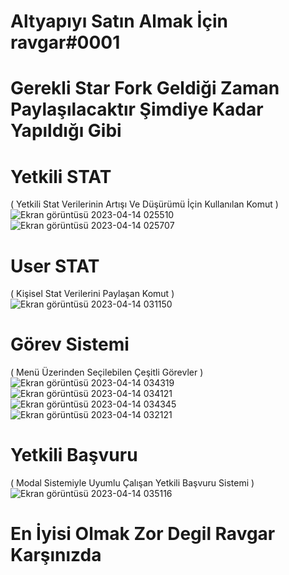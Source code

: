 # Altyapıyı Satın Almak İçin ravgar#0001 
# Gerekli Star Fork Geldiği Zaman Paylaşılacaktır Şimdiye Kadar Yapıldığı Gibi

# Yetkili STAT 
( Yetkili Stat Verilerinin Artışı Ve Düşürümü İçin Kullanılan Komut )
![Ekran görüntüsü 2023-04-14 025510](https://github.com/ravgar/v14-Stat-D.js/assets/97904458/b6dce969-3244-4efb-bfd6-a0e8a638f7ef)
![Ekran görüntüsü 2023-04-14 025707](https://github.com/ravgar/v14-Stat-D.js/assets/97904458/dc8feaa7-fbb3-48e3-8565-fa9ee147c586)
 
 # User STAT
 ( Kişisel Stat Verilerini Paylaşan Komut )
 ![Ekran görüntüsü 2023-04-14 031150](https://github.com/ravgar/v14-Stat-D.js/assets/97904458/f19130d7-2be3-4517-9c76-b5784d4644f5)
 
 # Görev Sistemi
 ( Menü Üzerinden Seçilebilen Çeşitli Görevler )
![Ekran görüntüsü 2023-04-14 034319](https://github.com/ravgar/v14-Stat-D.js/assets/97904458/7400d0c1-520b-47a0-901a-e2a9a0d3d95b)
![Ekran görüntüsü 2023-04-14 034121](https://github.com/ravgar/v14-Stat-D.js/assets/97904458/0cb27fe6-e99a-4706-89c0-34a7666ea4d4)
![Ekran görüntüsü 2023-04-14 034345](https://github.com/ravgar/v14-Stat-D.js/assets/97904458/564d5f03-6e94-4940-a2f3-91f1d241484b)
![Ekran görüntüsü 2023-04-14 032121](https://github.com/ravgar/v14-Stat-D.js/assets/97904458/78b554f8-3e7c-4070-9999-12c920489be3)

# Yetkili Başvuru
( Modal Sistemiyle Uyumlu Çalışan Yetkili Başvuru Sistemi )
![Ekran görüntüsü 2023-04-14 035116](https://github.com/ravgar/v14-Stat-D.js/assets/97904458/05dfbf38-1308-40c7-b2fc-6474a599f39b)

# En İyisi Olmak Zor Degil Ravgar Karşınızda







